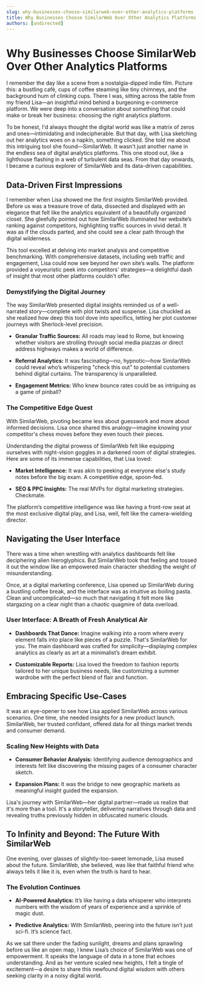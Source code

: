 ```yaml
---
slug: why-businesses-choose-similarweb-over-other-analytics-platforms
title: Why Businesses Choose SimilarWeb Over Other Analytics Platforms
authors: [undirected]
---
```



# Why Businesses Choose SimilarWeb Over Other Analytics Platforms

I remember the day like a scene from a nostalgia-dipped indie film. Picture this: a bustling café, cups of coffee steaming like tiny chimneys, and the background hum of clinking cups. There I was, sitting across the table from my friend Lisa—an insightful mind behind a burgeoning e-commerce platform. We were deep into a conversation about something that could make or break her business: choosing the right analytics platform.

To be honest, I'd always thought the digital world was like a matrix of zeros and ones—intimidating and indecipherable. But that day, with Lisa sketching out her analytics woes on a napkin, something clicked. She told me about this intriguing tool she found—SimilarWeb. It wasn't just another name in the endless sea of digital analytics platforms. This one stood out, like a lighthouse flashing in a web of turbulent data seas. From that day onwards, I became a curious explorer of SimilarWeb and its data-driven capabilities.

## Data-Driven First Impressions

I remember when Lisa showed me the first insights SimilarWeb provided. Before us was a treasure trove of data, dissected and displayed with an elegance that felt like the analytics equivalent of a beautifully organized closet. She gleefully pointed out how SimilarWeb illuminated her website’s ranking against competitors, highlighting traffic sources in vivid detail. It was as if the clouds parted, and she could see a clear path through the digital wilderness.

This tool excelled at delving into market analysis and competitive benchmarking. With comprehensive datasets, including web traffic and engagement, Lisa could now see beyond her own site’s walls. The platform provided a voyeuristic peek into competitors' strategies—a delightful dash of insight that most other platforms couldn't offer.

### Demystifying the Digital Journey

The way SimilarWeb presented digital insights reminded us of a well-narrated story—complete with plot twists and suspense. Lisa chuckled as she realized how deep this tool dove into specifics, letting her plot customer journeys with Sherlock-level precision.

- **Granular Traffic Sources:** All roads may lead to Rome, but knowing whether visitors are strolling through social media piazzas or direct address highways makes a world of difference.
  
- **Referral Analytics:** It was fascinating—no, hypnotic—how SimilarWeb could reveal who’s whispering "check this out" to potential customers behind digital curtains. The transparency is unparalleled.
  
- **Engagement Metrics:** Who knew bounce rates could be as intriguing as a game of pinball?

### The Competitive Edge Quest

With SimilarWeb, pivoting became less about guesswork and more about informed decisions. Lisa once shared this analogy—imagine knowing your competitor's chess moves before they even touch their pieces.

Understanding the digital prowess of SimilarWeb felt like equipping ourselves with night-vision goggles in a darkened room of digital strategies. Here are some of its immense capabilities, that Lisa loved:

- **Market Intelligence:** It was akin to peeking at everyone else's study notes before the big exam. A competitive edge, spoon-fed.
  
- **SEO & PPC Insights:** The real MVPs for digital marketing strategies. Checkmate.

The platform’s competitive intelligence was like having a front-row seat at the most exclusive digital play, and Lisa, well, felt like the camera-wielding director.

## Navigating the User Interface

There was a time when wrestling with analytics dashboards felt like deciphering alien hieroglyphics. But SimilarWeb took that feeling and tossed it out the window like an empowered main character shedding the weight of misunderstanding.

Once, at a digital marketing conference, Lisa opened up SimilarWeb during a bustling coffee break, and the interface was as intuitive as boiling pasta. Clean and uncomplicated—so much that navigating it felt more like stargazing on a clear night than a chaotic quagmire of data overload.

### User Interface: A Breath of Fresh Analytical Air

- **Dashboards That Dance:** Imagine walking into a room where every element falls into place like pieces of a puzzle. That's SimilarWeb for you. The main dashboard was crafted for simplicity—displaying complex analytics as clearly as art at a minimalist’s dream exhibit.

- **Customizable Reports:** Lisa loved the freedom to fashion reports tailored to her unique business needs, like customizing a summer wardrobe with the perfect blend of flair and function.

## Embracing Specific Use-Cases 

It was an eye-opener to see how Lisa applied SimilarWeb across various scenarios. One time, she needed insights for a new product launch. SimilarWeb, her trusted confidant, offered data for all things market trends and consumer demand.

### Scaling New Heights with Data

- **Consumer Behavior Analysis:** Identifying audience demographics and interests felt like discovering the missing pages of a consumer character sketch.
  
- **Expansion Plans:** It was the bridge to new geographic markets as meaningful insight guided the expansion.

Lisa's journey with SimilarWeb—her digital partner—made us realize that it's more than a tool. It's a storyteller, delivering narratives through data and revealing truths previously hidden in obfuscated numeric clouds.

## To Infinity and Beyond: The Future With SimilarWeb

One evening, over glasses of slightly-too-sweet lemonade, Lisa mused about the future. SimilarWeb, she believed, was like that faithful friend who always tells it like it is, even when the truth is hard to hear.

### The Evolution Continues

- **AI-Powered Analytics:** It’s like having a data whisperer who interprets numbers with the wisdom of years of experience and a sprinkle of magic dust.

- **Predictive Analytics:** With SimilarWeb, peering into the future isn’t just sci-fi. It’s science fact.

As we sat there under the fading sunlight, dreams and plans sprawling before us like an open map, I knew Lisa’s choice of SimilarWeb was one of empowerment. It speaks the language of data in a tone that echoes understanding. And as her venture scaled new heights, I felt a tingle of excitement—a desire to share this newfound digital wisdom with others seeking clarity in a noisy digital world.